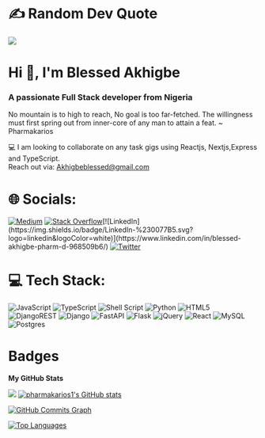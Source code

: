 <!-- Introduction -->


 # ✍️ Random Dev Quote
![](https://quotes-github-readme.vercel.app/api?type=horizontal&theme=radical)


<h1 align="left">Hi 👋, I'm Blessed Akhigbe</h1>
<h3 align="left">A passionate Full Stack developer from Nigeria</h3>
<p font-size="12px">No mountain is to high to reach, No goal is too far-fetched. The willingness must first spring out from inner-core of any man to attain a feat. ~ Pharmakarios</p>

<!-- here picture updates -->
      
 💻 I am looking to collaborate on any task gigs using Reactjs, Nextjs,Express and TypeScript. <br/>
     Reach out via: Akhigbeblessed@gmail.com
  

<!-- Social media Gigs -->
# 🌐 Socials:
[![Medium](https://img.shields.io/badge/Medium-12100E?logo=medium&logoColor=white)](https://medium.com/@akhigbeblessed) [![Stack Overflow](https://img.shields.io/badge/-Stackoverflow-FE7A16?logo=stack-overflow&logoColor=white)](https://stackoverflow.com/users/....)[![LinkedIn](https://img.shields.io/badge/LinkedIn-%230077B5.svg?logo=linkedin&logoColor=white)](https://www.linkedin.com/in/blessed-akhigbe-pharm-d-968509b6/) [![Twitter](https://img.shields.io/badge/Twitter-%231DA1F2.svg?logo=Twitter&logoColor=white)](https://twitter.com/https://twitter.com/Pharmakarios_1) 
<!-- Tech strongholds -->
# 💻 Tech Stack:
![JavaScript](https://img.shields.io/badge/javascript-%23323330.svg?style=for-the-badge&logo=javascript&logoColor=%23F7DF1E) ![TypeScript](https://img.shields.io/badge/typescript-%23007ACC.svg?style=for-the-badge&logo=typescript&logoColor=white) ![Shell Script](https://img.shields.io/badge/shell_script-%23121011.svg?style=for-the-badge&logo=gnu-bash&logoColor=white) ![Python](https://img.shields.io/badge/python-3670A0?style=for-the-badge&logo=python&logoColor=ffdd54) ![HTML5](https://img.shields.io/badge/html5-%23E34F26.svg?style=for-the-badge&logo=html5&logoColor=white) ![DjangoREST](https://img.shields.io/badge/DJANGO-REST-ff1709?style=for-the-badge&logo=django&logoColor=white&color=ff1709&labelColor=gray) ![Django](https://img.shields.io/badge/django-%23092E20.svg?style=for-the-badge&logo=django&logoColor=white) ![FastAPI](https://img.shields.io/badge/FastAPI-005571?style=for-the-badge&logo=fastapi) ![Flask](https://img.shields.io/badge/flask-%23000.svg?style=for-the-badge&logo=flask&logoColor=white) ![jQuery](https://img.shields.io/badge/jquery-%230769AD.svg?style=for-the-badge&logo=jquery&logoColor=white) ![React](https://img.shields.io/badge/react-%2320232a.svg?style=for-the-badge&logo=react&logoColor=%2361DAFB) ![MySQL](https://img.shields.io/badge/mysql-%2300f.svg?style=for-the-badge&logo=mysql&logoColor=white) ![Postgres](https://img.shields.io/badge/postgres-%23316192.svg?style=for-the-badge&logo=postgresql&logoColor=white)



# Badges

<b>My GitHub Stats</b>


<a href="http://www.github.com/Pharmakarios1"><img src="https://github-readme-streak-stats.herokuapp.com/?user=Pharmakarios1&stroke=ffffff&background=003747&ring=a855f7&fire=a855f7&currStreakNum=ffffff&currStreakLabel=a855f7&sideNums=ffffff&sideLabels=ffffff&dates=ffffff&hide_border=true" /></a>
<a href="http://www.github.com/Pharmakarios1"><img src="https://github-readme-stats.vercel.app/api?username=Pharmakarios1&show_icons=true&hide=&count_private=true&title_color=a855f7&text_color=ffffff&icon_color=0891b2&bg_color=003747&hide_border=true&show_icons=true" alt="pharmakarios1's GitHub stats" /></a>

<a href="http://www.github.com/pharmakarios1"><img src="https://github-readme-activity-graph.cyclic.app/graph?username=pharmakarios1&bg_color=003747&color=ffffff&line=0891b2&point=ffffff&area_color=1c1917&area=true&hide_border=true&custom_title=GitHub%20Commits%20Graph" alt="GitHub Commits Graph" /></a>

<a href="https://github.com/pharmakarios1" align="left"><img src="https://github-readme-stats.vercel.app/api/top-langs/?username=pharmakarios1&langs_count=10&title_color=a855f7&text_color=ffffff&icon_color=0891b2&bg_color=003747&hide_border=true&locale=en&custom_title=Top%20%Languages" alt="Top Languages" /></a>



























